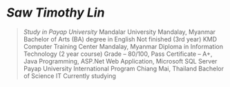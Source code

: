 # *Saw Timothy Lin*
> *Study in Payap University* </b>
> Mandalar University Mandalay, Myanmar
Bachelor of Arts (BA) degree in English Not finished (3rd year)
KMD Computer Training Center Mandalay, Myanmar
Diploma in Information Technology (2 year course) Grade – 80/100, Pass
Certificate – A+, Java Programming, ASP.Net Web Application, Microsoft SQL Server
Payap University International Program Chiang Mai, Thailand
Bachelor of Science IT Currently studying
